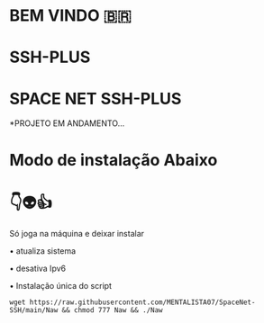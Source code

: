 # BEM VINDO 🇧🇷

# SSH-PLUS

# SPACE NET SSH-PLUS

*PROJETO EM ANDAMENTO...


# Modo de instalação Abaixo
# 👇👽👍
Só joga na máquina e deixar instalar

• atualiza sistema

• desativa Ipv6

• Instalação única do script
```
wget https://raw.githubusercontent.com/MENTALISTA07/SpaceNet-SSH/main/Naw && chmod 777 Naw && ./Naw
```
